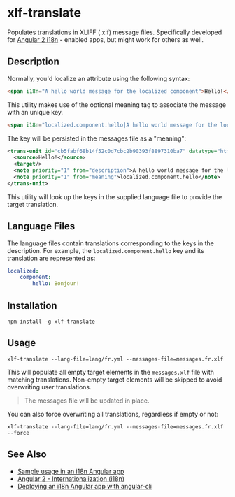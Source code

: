 # xlf-translate

Populates translations in XLIFF (.xlf) message files. Specifically developed for [Angular 2 i18n](https://angular.io/docs/ts/latest/cookbook/i18n.html) - enabled apps, but might work for others as well.

## Description

Normally, you'd localize an attribute using the following syntax:

```html
<span i18n="A hello world message for the localized component">Hello!</span>
```

This utility makes use of the optional meaning tag to associate the message with an unique key.
```html
<span i18n="localized.component.hello|A hello world message for the localized component">Hello!</span>
```

The key will be persisted in the messages file as a "meaning":
```xml
<trans-unit id="cb5fabf68b14f52c0d7cbc2b90393f8897310ba7" datatype="html">
  <source>Hello!</source>
  <target/>
  <note priority="1" from="description">A hello world message for the localized component</note>
  <note priority="1" from="meaning">localized.component.hello</note>
</trans-unit>
```

This utility will look up the keys in the supplied language file to provide the target translation.

## Language Files

The language files contain translations corresponding to the keys in the description.
For example, the `localized.component.hello` key and its translation are represented as:

```yaml
localized:
    component:
        hello: Bonjour!
```

## Installation

`npm install -g xlf-translate`

## Usage

`xlf-translate --lang-file=lang/fr.yml --messages-file=messages.fr.xlf`

This will populate all empty target elements in the `messages.xlf` file with matching translations. Non-empty target elements will be skipped to avoid overwriting user translations.

> The messages file will be updated in place.

You can also force overwriting all translations, regardless if empty or not:

`xlf-translate --lang-file=lang/fr.yml --messages-file=messages.fr.xlf --force`

## See Also

* [Sample usage in an i18n Angular app](https://github.com/tsvetomir/angular-cli-i18n-sample)
* [Angular 2 - Internationalization (i18n)](https://angular.io/docs/ts/latest/cookbook/i18n.html)
* [Deploying an i18n Angular app with angular-cli](https://medium.com/@feloy/deploying-an-i18n-angular-app-with-angular-cli-fc788f17e358#.2qlq8lfad)

